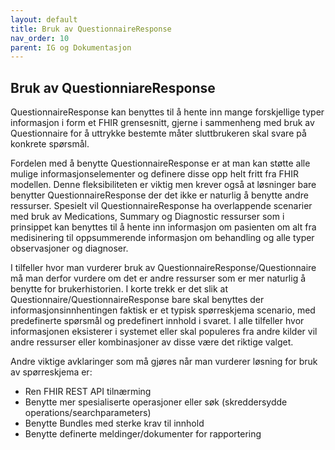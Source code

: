 ```yaml
---
layout: default
title: Bruk av QuestionnaireResponse
nav_order: 10
parent: IG og Dokumentasjon
---
```


## Bruk av QuestionniareResponse

QuestionnaireResponse kan benyttes til å hente inn mange forskjellige typer informasjon i form et FHIR grensesnitt, gjerne i sammenheng med bruk av Questionnaire for å uttrykke bestemte måter sluttbrukeren skal svare på konkrete spørsmål.

Fordelen med å benytte QuestionnaireResponse er at man kan støtte alle mulige informasjonselementer og definere disse opp helt fritt fra FHIR modellen. Denne fleksibiliteten er viktig men krever også at løsninger bare benytter QuestionnaireResponse der det ikke er naturlig å benytte andre ressurser. Spesielt vil QuestionnaireResponse ha overlappende scenarier med bruk av Medications, Summary og Diagnostic ressurser som i prinsippet kan benyttes til å hente inn informasjon om pasienten om alt fra medisinering til oppsummerende informasjon om behandling og alle typer observasjoner og diagnoser.

I tilfeller hvor man vurderer bruk av QuestionnaireResponse/Questionnaire må man derfor vurdere om det er andre ressurser som er mer naturlig å benytte for brukerhistorien. I korte trekk er det slik at Questionnaire/QuestionnaireResponse bare skal benyttes der informasjonsinnhentingen faktisk er et typisk spørreskjema scenario, med predefinerte spørsmål og predefinert innhold i svaret. I alle tilfeller hvor informasjonen eksisterer i systemet eller skal populeres fra andre kilder vil andre ressurser eller kombinasjoner av disse være det riktige valget.

Andre viktige avklaringer som må gjøres når man vurderer løsning for bruk av spørreskjema er:

* Ren FHIR REST API tilnærming
* Benytte mer spesialiserte operasjoner eller søk (skreddersydde operations/searchparameters)
* Benytte Bundles med sterke krav til innhold
* Benytte definerte meldinger/dokumenter for rapportering
